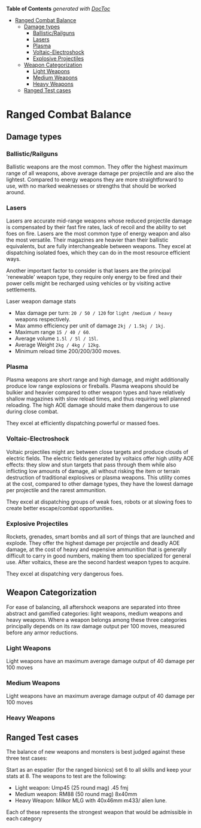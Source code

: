 <!-- START doctoc generated TOC please keep comment here to allow auto update -->
<!-- DON'T EDIT THIS SECTION, INSTEAD RE-RUN doctoc TO UPDATE -->
**Table of Contents**  *generated with [DocToc](https://github.com/thlorenz/doctoc)*

- [Ranged Combat Balance](#ranged-combat-balance)
  - [Damage types](#damage-types)
    - [Ballistic/Railguns](#ballisticrailguns)
    - [Lasers](#lasers)
    - [Plasma](#plasma)
    - [Voltaic-Electroshock](#voltaic-electroshock)
    - [Explosive Projectiles](#explosive-projectiles)
  - [Weapon Categorization](#weapon-categorization)
    - [Light Weapons](#light-weapons)
    - [Medium Weapons](#medium-weapons)
    - [Heavy Weapons](#heavy-weapons)
  - [Ranged Test cases](#ranged-test-cases)

<!-- END doctoc generated TOC please keep comment here to allow auto update -->

# Ranged Combat Balance

## Damage types

### Ballistic/Railguns
Ballistic weapons are the most common. They offer the highest maximum range of all weapons, above average damage per projectile and are also the lightest. Compared to energy weapons they are more straightforward to use, with no marked weaknesses or strengths that should be worked around.

### Lasers
Lasers are accurate mid-range weapons whose reduced projectile damage is compensated by their fast fire rates, lack of recoil and the ability to set foes on fire. Lasers are the most common type of energy weapon and also the most versatile. Their magazines are heavier than their ballistic equivalents, but are fully interchangeable between weapons. They excel at dispatching isolated foes, which they can do in the most resource efficient ways.

Another important factor to consider is that lasers are the principal 'renewable' weapon type, they require only energy to be fired and their power cells might be recharged using vehicles or by visiting active settlements. 

Laser weapon damage stats

* Max damage per turn: `20 / 50 / 120` for `light /medium / heavy` weapons respectively.
* Max ammo efficiency per unit of damage `2kj / 1.5kj / 1kj`.
* Maximum range `15 / 40 / 60`.
* Average volume `1.5l / 5l / 15l`.
* Average Weight `2kg / 4kg / 12kg`. 
* Minimum reload time 200/200/300 moves.

### Plasma 
Plasma weapons are short range and high damage, and might additionally produce low range explosions or fireballs. Plasma weapons should be bulkier and heavier compared to other weapon types and have relatively shallow magazines with slow reload times, and thus requiring well planned reloading. The high AOE damage should make them dangerous to use during close combat.

They excel at efficiently dispatching powerful or massed foes.
 
### Voltaic-Electroshock
Voltaic projectiles might arc between close targets and produce clouds of electric fields. The electric fields generated by voltaics offer high utility AOE effects: they slow and stun targets that pass through them while also inflicting low amounts of damage, all without risking the item or terrain destruction of traditional explosives or plasma weapons. This utility comes at the cost, compared to other damage types, they have the lowest damage per projectile and the rarest ammunition.

They excel at dispatching groups of weak foes, robots or at slowing foes to create better escape/combat opportunities.

### Explosive Projectiles
Rockets, grenades, smart bombs and all sort of things that are launched and explode. They offer the highest damage per projectile and deadly AOE damage, at the cost of heavy and expensive ammunition that is generally difficult to carry in good numbers, making them too specialized for general use. After voltaics, these are the second hardest weapon types to acquire. 

They excel at dispatching very dangerous foes.

## Weapon Categorization
For ease of balancing, all aftershock weapons are separated into three abstract and gamified categories: light weapons, medium weapons and heavy weapons. Where a weapon belongs among these three categories principally depends on its raw damage output per 100 moves, measured before any armor reductions.

### Light Weapons
Light weapons have an maximum average damage output of 40 damage per 100 moves
 
### Medium Weapons
Light weapons have an maximum average damage output of 40 damage per 100 moves

### Heavy Weapons


## Ranged Test cases

The balance of new weapons and monsters is best judged against these three test cases:

Start as an espatier (for the ranged bionics) set 6 to all skills and keep your stats at 8. The weapons to test are the following:
* Light weapon: Ump45 (25 round mag) .45 fmj
* Medium weapon: RM88 (50 round mag) 8x40mm 
* Heavy Weapon: Milkor MLG with 40x46mm m433/ alien lune.

Each of these represents the strongest weapon that would be admissible in each category